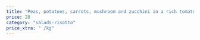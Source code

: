 ```yaml
---
title: "Peas, potatoes, carrots, mushroom and zucchini in a rich tomato and dill sauce"
price: 28
category: "salads-risotto"
price_xtra: " /kg"
---
```

